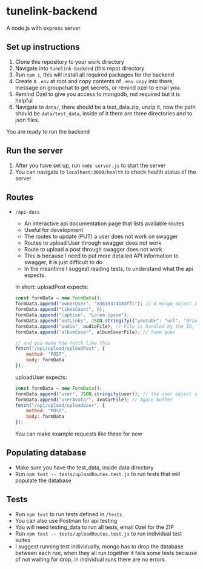 # tunelink-backend
A node.js with express server
## Set up instructions

1. Clone this repository to your work directory
2. Navigate into `tunelink-backend` (this repo) directory
3. Run `npm i`, this will install all required packages for the backend
4. Create a `.env` at root and copy contents of `.env.copy` into there, message on groupchat to get secrets, or remind ozel to email you.
5. Remind Ozel to give you access to mongodb, not required but it is helpful
6. Navigate to `data/`, there should be a test_data.zip, unzip it, now the path should be `data/test_data`, inside of it there are three directories and to json files.

You are ready to run the backend

## Run the server

1. After you have set up, run `node server.js` to start the server
2. You can navigate to `localhost:3000/health` to check health status of the server

## Routes
- `/api-docs`
    - An interactive api documentation page that lists available routes
    - Useful for development
    - The routes to update (PUT) a user does not work on swagger
    - Routes to upload User through swagger does not work
    - Route to upload a post through swagger does not work
    - This is because I need to put more detailed API information to swagger, it is just difficult to do
    - In the meantime I suggest reading tests, to understand what the api expects.

    In short:
    uploadPost expects:
    ```js
    const formData = new FormData();
    formData.append("ownerUser", "83610374183ffc"); // A mongo object if
    formData.append("likesCount", 0);
    formData.append("caption", "Lorem ipsum");
    formData.append("outLinks", JSON.stringify({"youtube": "url", "drive": "url"})); // etc
    formData.append("audio", audioFile); // File is handled by the IO, but basically it must be read to buffer, than you pass in the buffer
    formData.append("albumCover", albumCoverFile); // Same goes

    // and you make the fetch like this
    fetch("/api/upload/uploadPost", {
        method: "POST",
        body: formData
    });
    ```

    uploadUser expects:
    ```js
    const formData = new FormData();
    formData.append("user", JSON.stringify(user)); // the user object should have the required fields, you can see a template of it in the json test data
    formData.append("userAvatar", avatarFile); // Again buffer
    fetch("/api/upload/uploadUser", {
        method: "POST",
        body: formData
    });
    ```

    You can make example requests like these for now

## Populating database
- Make sure you have the test_data, inside data directory
- Run `npm test -- tests/uploadRoutes.test.js` to run tests that will populate the database

## Tests
- Run `npm test` to run tests defined in `/tests`
- You can also use Postman for api testing
- You will need testing_data to run all tests, email Ozel for the ZIP
- Run `npm test -- tests/uploadRoutes.test.js` to run individual test suites
- I suggest running test individually, mongo has to drop the database between each run, when they all run together it fails some tests because of not waiting for drop, in individual runs there are no errors.
